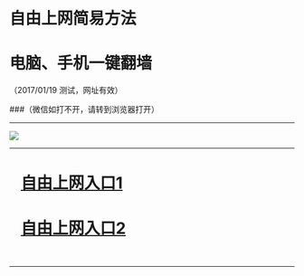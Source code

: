 ﻿# 自由上网简易方法

# 电脑、手机一键翻墙

（2017/01/19 测试，网址有效）


###（微信如打不开，请转到浏览器打开）


***

<img src="https://camo.githubusercontent.com/07011868a22e84e00b262f187bd20f8857cff2df/687474703a2f2f66712d313030312e6671313030332e696e666f2f7069632f796a66712d32303136313232356f6b2e706e67" /> 


***
# &nbsp;&nbsp; <a href="http://fqtz-1163.fqw99.tk " target="_blank">自由上网入口1</a>
# &nbsp;&nbsp; <a href="https://github.com/ogate/ogate/blob/master/README.md?0109" target="_blank">自由上网入口2</a>
﻿
***

